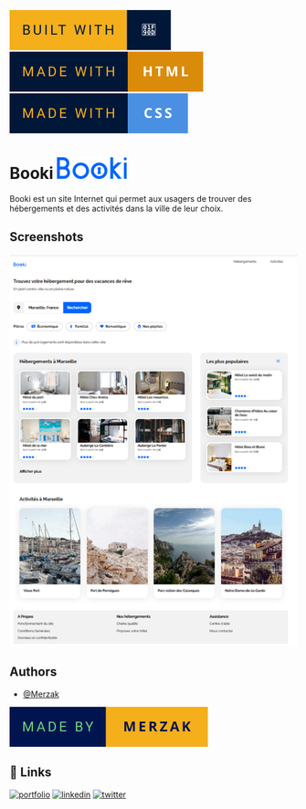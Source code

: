 ![forthebadge](readme/built-with-🤍.svg)  ![forthebadge](readme/made-with-html.svg)  ![forthebadge](readme/made-with-css.svg)


# Booki ![Logo](images/logo/Booki.svg)

Booki est un site Internet qui permet aux usagers de trouver des hébergements et des activités dans la ville de leur choix.

## Screenshots

![App Screenshot](readme/booki.png)


## Authors

- [@Merzak](https://github.com/Merzakb)

![Logo](readme/made-by-merzak.svg)


## 🔗 Links
[![portfolio](https://img.shields.io/badge/my_portfolio-000?style=for-the-badge&logo=ko-fi&logoColor=white)](https://merzak-portfolio.vercel.app/)
[![linkedin](https://img.shields.io/badge/linkedin-0A66C2?style=for-the-badge&logo=linkedin&logoColor=white)](https://www.linkedin.com/in/merzak-b-0300b9289/)
[![twitter](https://img.shields.io/badge/twitter-1DA1F2?style=for-the-badge&logo=twitter&logoColor=white)](https://twitter.com/__merzak)


